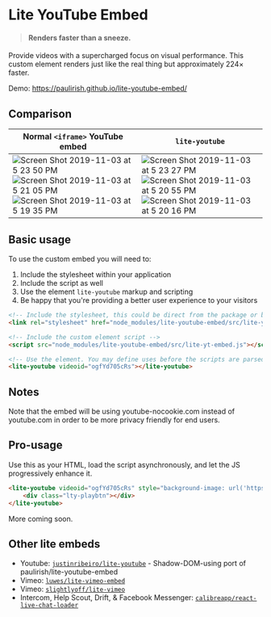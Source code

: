 # Lite YouTube Embed

> #### Renders faster than a sneeze.

Provide videos with a supercharged focus on visual performance.
This custom element renders just like the real thing but approximately 224× faster.

Demo: https://paulirish.github.io/lite-youtube-embed/

## Comparison

| Normal `<iframe>` YouTube embed |  `lite-youtube` |
|---|---|
|  ![Screen Shot 2019-11-03 at 5 23 50 PM](https://user-images.githubusercontent.com/39191/68095560-5c930d00-fe5f-11e9-8104-e73e77a21287.png)   ![Screen Shot 2019-11-03 at 5 21 05 PM](https://user-images.githubusercontent.com/39191/68095562-5d2ba380-fe5f-11e9-8b5f-18f451b0716d.png)  ![Screen Shot 2019-11-03 at 5 19 35 PM](https://user-images.githubusercontent.com/39191/68095565-5d2ba380-fe5f-11e9-835d-85d37df71f52.png)  | ![Screen Shot 2019-11-03 at 5 23 27 PM](https://user-images.githubusercontent.com/39191/68095561-5d2ba380-fe5f-11e9-9393-e2206a64c8bf.png) ![Screen Shot 2019-11-03 at 5 20 55 PM](https://user-images.githubusercontent.com/39191/68095563-5d2ba380-fe5f-11e9-8f9a-f5c4a774cd56.png)  ![Screen Shot 2019-11-03 at 5 20 16 PM](https://user-images.githubusercontent.com/39191/68095564-5d2ba380-fe5f-11e9-908f-7e12eab8b2ad.png) |

## Basic usage

To use the custom embed you will need to:

1. Include the stylesheet within your application
1. Include the script as well
1. Use the element `lite-youtube` markup and scripting
1. Be happy that you're providing a better user experience to your visitors

```html
<!-- Include the stylesheet, this could be direct from the package or bundled -->
<link rel="stylesheet" href="node_modules/lite-youtube-embed/src/lite-yt-embed.css" />

<!-- Include the custom element script -->
<script src="node_modules/lite-youtube-embed/src/lite-yt-embed.js"></script>

<!-- Use the element. You may define uses before the scripts are parsed and executed. -->
<lite-youtube videoid="ogfYd705cRs"></lite-youtube>
```

## Notes

Note that the embed will be using youtube-nocookie.com instead of youtube.com in order
to be more privacy friendly for end users.


## Pro-usage

Use this as your HTML, load the script asynchronously, and let the JS progressively enhance it.

```html
<lite-youtube videoid="ogfYd705cRs" style="background-image: url('https://i.ytimg.com/vi/ogfYd705cRs/hqdefault.jpg');">
	<div class="lty-playbtn"></div>
</lite-youtube>
```

More coming soon.

## Other lite embeds

- Youtube: [`justinribeiro/lite-youtube`](https://github.com/justinribeiro/lite-youtube) - Shadow-DOM-using port of paulirish/lite-youtube-embed
- Vimeo: [`luwes/lite-vimeo-embed`](https://github.com/luwes/lite-vimeo-embed)
- Vimeo: [`slightlyoff/lite-vimeo`](https://github.com/slightlyoff/lite-vimeo)
- Intercom, Help Scout, Drift, & Facebook Messenger: [`calibreapp/react-live-chat-loader`](https://github.com/calibreapp/react-live-chat-loader)
